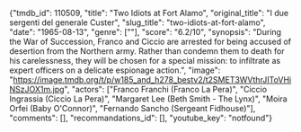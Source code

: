 {"tmdb_id": 110509, "title": "Two Idiots at Fort Alamo", "original_title": "I due sergenti del generale Custer", "slug_title": "two-idiots-at-fort-alamo", "date": "1965-08-13", "genre": [""], "score": "6.2/10", "synopsis": "During the War of Succession, Franco and Ciccio are arrested for being accused of desertion from the Northern army. Rather than condemn them to death for his carelessness, they will be chosen for a special mission: to infiltrate as expert officers on a delicate espionage action.", "image": "https://image.tmdb.org/t/p/w185_and_h278_bestv2/t2SMET3WVthrJIToVHiNSzJOX1m.jpg", "actors": ["Franco Franchi (Franco La Pera)", "Ciccio Ingrassia (Ciccio La Pera)", "Margaret Lee (Beth Smith - The Lynx)", "Moira Orfei (Baby O'Connor)", "Fernando Sancho (Sergeant Fidhouse)"], "comments": [], "recommandations_id": [], "youtube_key": "notfound"}